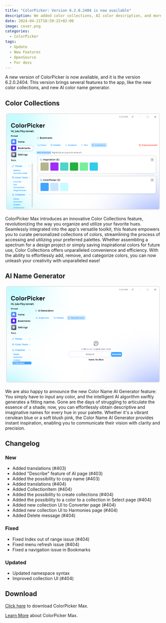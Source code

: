 ```yaml
---
title: "ColorPicker: Version 6.2.0.2404 is now available"
description: We added color collections, AI color description, and more.
date: 2024-04-21T10:59:22+02:00
image: cover.png
categories:
  - ColorPicker
tags:
  - Update
  - New Features
  - OpenSource
  - For devs
---
```


A new version of ColorPicker is now available, and it is the version 6.2.0.2404. This version brings several features to the app, like the new color collections, and new AI color name generator.

## Color Collections

![The new Color Collections feature](2.png)

ColorPicker Max introduces an innovative Color Collections feature, revolutionizing the way you organize and utilize your favorite hues. Seamlessly integrated into the app's versatile toolkit, this feature empowers you to curate personalized collections of colors, streamlining the process of accessing and utilizing your preferred palettes. Whether assembling a spectrum for a design project or simply saving inspirational colors for future use, Color Collections offers unparalleled convenience and efficiency. With the ability to effortlessly add, remove, and categorize colors, you can now unleash your creativity with unparalleled ease!

## AI Name Generator

![You can input a color and get its name, thanks to AI](1.png)

We are also happy to announce the new Color Name AI Generator feature: You simply have to input any color, and the intelligent AI algorithm swiftly generates a fitting name. Gone are the days of struggling to articulate the essence of a shade; now, you can effortlessly obtain descriptive and imaginative names for every hue in your palette. Whether it's a vibrant cerulean blue or a soft blush pink, the Color Name AI Generator provides instant inspiration, enabling you to communicate their vision with clarity and precision.

## Changelog

### New

- Added translations (#403)
- Added "Describe" feature of AI page (#403)
- Added the possibility to copy name (#403)
- Added translations (#404)
- Added CollectionItem (#404)
- Added the possibility to create collections (#404)
- Added the possibility to a color to a collection in Select page (#404)
- Added new collection UI to Converter page (#404)
- Added new collection UI to Harmonies page (#404)
- Added Delete message (#404)

### Fixed

- Fixed Index out of range issue (#404)
- Fixed menu refresh issue (#404)
- Fixed a navigation issue in Bookmarks

### Updated

- Updated namespace syntax
- Improved collection UI (#404)

## Download

[Click here](https://tinyurl.com/DownloadColorPickerMax) to download ColorPicker Max.

[Learn More](https://leocorporation.dev/store/colorpickermax) about ColorPicker Max.
